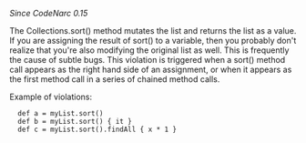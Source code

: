
*Since CodeNarc 0.15*

The Collections.sort() method mutates the list and returns the list as a value. If you are assigning the result of sort() to a
variable, then you probably don't realize that you're also modifying the original list as well. This is frequently the cause of subtle bugs.
This violation is triggered when a sort() method call appears as the right hand side of an assignment, or when it appears
as the first method call in a series of chained method calls.

Example of violations:

```
  def a = myList.sort()
  def b = myList.sort() { it }
  def c = myList.sort().findAll { x * 1 }
```